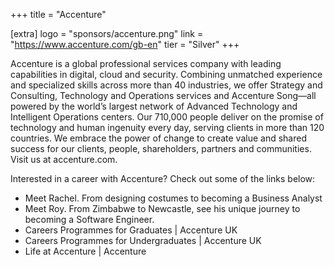 +++
title = "Accenture"

[extra]
logo = "sponsors/accenture.png"
link = "https://www.accenture.com/gb-en"
tier = "Silver"
+++

Accenture is a global professional services company with leading capabilities in digital, cloud and security. Combining unmatched experience and specialized skills across more than 40 industries, we offer Strategy and Consulting, Technology and Operations services and Accenture Song—all powered by the world’s largest network of Advanced Technology and Intelligent Operations centers. Our 710,000 people deliver on the promise of technology and human ingenuity every day, serving clients in more than 120 countries. We embrace the power of change to create value and shared success for our clients, people, shareholders, partners and communities. Visit us at accenture.com.

Interested in a career with Accenture? Check out some of the links below:

- Meet Rachel. From designing costumes to becoming a Business Analyst
- Meet Roy. From Zimbabwe to Newcastle, see his unique journey to becoming a Software Engineer.
- Careers Programmes for Graduates | Accenture UK
- Careers Programmes for Undergraduates | Accenture UK
- Life at Accenture | Accenture